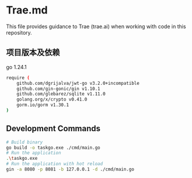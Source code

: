 # Trae.md

This file provides guidance to Trae (trae.ai) when working with code in this repository.
## 项目版本及依赖

go 1.24.1

```bash
require (
	github.com/dgrijalva/jwt-go v3.2.0+incompatible
	github.com/gin-gonic/gin v1.10.1
	github.com/glebarez/sqlite v1.11.0
	golang.org/x/crypto v0.41.0
	gorm.io/gorm v1.30.1
)
```

## Development Commands

```bash
# Build binary
go build -o taskgo.exe ./cmd/main.go
# Run the application
.\taskgo.exe 
# Run the application with hot reload
gin -a 8080 -p 8081 -b 127.0.0.1 -d ./cmd/main.go
```
